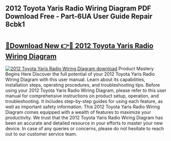 ## 2012 Toyota Yaris Radio Wiring Diagram PDF Download Free - Part-6UA User Guide Repair 8cbk1

# <h2><a href="http://dfl7ki.blite.top/?on=2012+Toyota+Yaris+Radio+Wiring+Diagram">🔗Download New 👉🔴 2012 Toyota Yaris Radio Wiring Diagram</a></h2>

[![2012 Toyota Yaris Radio Wiring Diagram download](https://i.imgur.com/lujVjoI.png)](http://dfl7ki.blite.top/?on=2012+Toyota+Yaris+Radio+Wiring+Diagram)
Product Mastery Begins Here Discover the full potential of your 2012 Toyota Yaris Radio Wiring Diagram with this user manual. Learn about its capabilities, installation steps, operating procedures, and troubleshooting tips. Before using your 2012 Toyota Yaris Radio Wiring Diagram, please refer to this user manual for comprehensive instructions on product setup, operation, and troubleshooting. It includes step-by-step guides for using each feature, as well as important safety information. This 2012 Toyota Yaris Radio Wiring Diagram comes equipped with a wealth of features to maximize your productivity. We trust that the 2012 Toyota Yaris Radio Wiring Diagram has been an accurate and detailed resource in your efforts to master your new device. In case of any queries or concerns, please do not hesitate to reach out to our customer service team.
